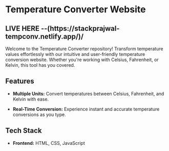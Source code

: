 # Temperature Converter Website

<h2>LIVE HERE --(https://stackprajwal-tempconv.netlify.app/)/ </h2>

Welcome to the Temperature Converter repository! Transform temperature values effortlessly with our intuitive and user-friendly temperature conversion website. Whether you're working with Celsius, Fahrenheit, or Kelvin, this tool has you covered.

## Features

- **Multiple Units:** Convert temperatures between Celsius, Fahrenheit, and Kelvin with ease.

- **Real-Time Conversion:** Experience instant and accurate temperature conversions as you type.


## Tech Stack

- **Frontend:** HTML, CSS, JavaScript




